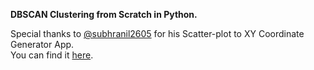 **DBSCAN Clustering from Scratch in Python.**

Special thanks to [@subhranil2605](https://github.com/subhranil2605) for his Scatter-plot to XY Coordinate Generator App.
<br> You can find it [here](https://subhranil2605.github.io/MousePositionRecorder/).
